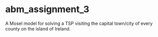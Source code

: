 # abm_assignment_3
A Mosel model for solving a TSP visiting the capital town/city of every county
on the island of Ireland.
